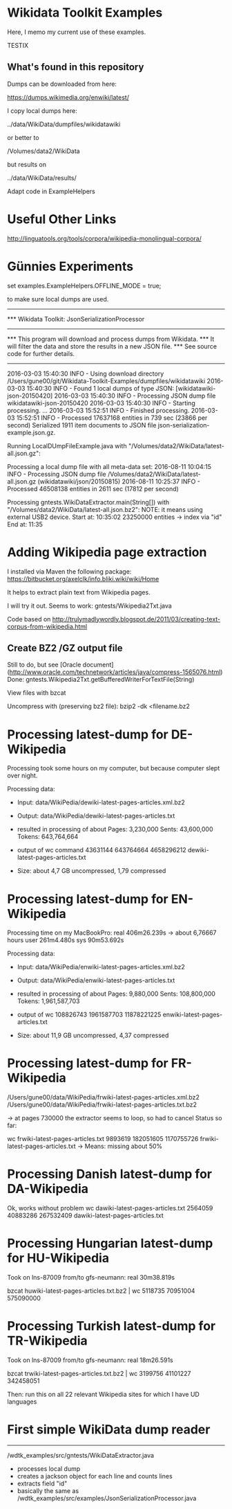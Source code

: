 # Wikidata Toolkit Examples

Here, I memo my current use of these examples.

TESTIX

What's found in this repository
-------------------------------

Dumps can be downloaded from here:

https://dumps.wikimedia.org/enwiki/latest/

I copy local dumps here:

../data/WikiData/dumpfiles/wikidatawiki

or better to 

/Volumes/data2/WikiData

but results on

../data/WikiData/results/

Adapt code in ExampleHelpers

# Useful Other Links

http://linguatools.org/tools/corpora/wikipedia-monolingual-corpora/

# Günnies Experiments


set 
	examples.ExampleHelpers.OFFLINE_MODE = true;
	
to make sure local dumps are used.


********************************************************************
*** Wikidata Toolkit: JsonSerializationProcessor
*** 
*** This program will download and process dumps from Wikidata.
*** It will filter the data and store the results in a new JSON file.
*** See source code for further details.
********************************************************************
2016-03-03 15:40:30 INFO  - Using download directory /Users/gune00/git/Wikidata-Toolkit-Examples/dumpfiles/wikidatawiki
2016-03-03 15:40:30 INFO  - Found 1 local dumps of type JSON: [wikidatawiki-json-20150420]
2016-03-03 15:40:30 INFO  - Processing JSON dump file wikidatawiki-json-20150420
2016-03-03 15:40:30 INFO  - Starting processing.
...
2016-03-03 15:52:51 INFO  - Finished processing.
2016-03-03 15:52:51 INFO  - Processed 17637168 entities in 739 sec (23866 per second)
Serialized 1911 item documents to JSON file json-serialization-example.json.gz.

Running LocalDUmpFileExample.java with "/Volumes/data2/WikiData/latest-all.json.gz":

Processing a local dump file with all meta-data set:
2016-08-11 10:04:15 INFO  - Processing JSON dump file /Volumes/data2/WikiData/latest-all.json.gz (wikidatawiki/json/20150815)
2016-08-11 10:25:37 INFO  - Processed 46508138 entities in 2611 sec (17812 per second)

Processing gntests.WikiDataExtractor.main(String[]) with "/Volumes/data2/WikiData/latest-all.json.bz2":
NOTE: it means using external USB2 device.
Start at: 10:35:02
23250000 entities -> index via "id"
End at:	11:35

# Adding Wikipedia page extraction

I installed via Maven the following package:
https://bitbucket.org/axelclk/info.bliki.wiki/wiki/Home

It helps to extract plain text from Wikipedia pages.

I will try it out. Seems to work: gntests/Wikipedia2Txt.java

Code based on http://trulymadlywordly.blogspot.de/2011/03/creating-text-corpus-from-wikipedia.html

Create BZ2 /GZ output file
-----------------------

Still to do, but see 
[Oracle document] (http://www.oracle.com/technetwork/articles/java/compress-1565076.html)
Done: gntests.Wikipedia2Txt.getBufferedWriterForTextFile(String)

View files with bzcat 

Uncompress with (preserving bz2 file):
bzip2 -dk  <filename.bz2

# Processing latest-dump for DE-Wikipedia

Processing took some hours on my computer, but because computer slept over night.

Processing data:
- Input: 	data/WikiPedia/dewiki-latest-pages-articles.xml.bz2
- Output: 	data/WikiPedia/dewiki-latest-pages-articles.txt
			

- resulted in processing of about 
	Pages: 	  3,230,000
	Sents: 	 43,600,000
	Tokens:	643,764,664
	
- output of wc command
	43631144 643764664 4658296212 dewiki-latest-pages-articles.txt

- Size: about 4,7 GB uncompressed, 1,79 compressed

# Processing latest-dump for EN-Wikipedia

Processing time on my MacBookPro:
real	406m26.239s -> about 6,76667 hours
user	261m4.480s
sys		90m53.692s

Processing data:
- Input: 	data/WikiPedia/enwiki-latest-pages-articles.xml.bz2
- Output: 	data/WikiPedia/enwiki-latest-pages-articles.txt
			

- resulted in processing of about 
	Pages: 		9,880,000
	Sents: 	  108,800,000
	Tokens:	1,961,587,703

- output of wc
	108826743 1961587703 11878221225 enwiki-latest-pages-articles.txt

- Size: about 11,9 GB uncompressed, 4,37 compressed

# Processing latest-dump for FR-Wikipedia

/Users/gune00/data/WikiPedia/frwiki-latest-pages-articles.xml.bz2
/Users/gune00/data/WikiPedia/frwiki-latest-pages-articles.txt.bz2

-> at pages 730000 the extractor seems to loop, so had to cancel
Status so far:

 wc frwiki-latest-pages-articles.txt
 9893619 182051605 1170755726 frwiki-latest-pages-articles.txt
 -> Means: missing about 50%

# Processing Danish latest-dump for DA-Wikipedia

Ok, works without problem
wc dawiki-latest-pages-articles.txt 
 2564059 40883286 267532409 dawiki-latest-pages-articles.txt


# Processing Hungarian latest-dump for HU-Wikipedia

Took on lns-87009 from/to gfs-neumann: real    30m38.819s

bzcat huwiki-latest-pages-articles.txt.bz2 | wc
5118735 70951004 575090000



# Processing Turkish latest-dump for TR-Wikipedia

Took on lns-87009 from/to gfs-neumann: real    18m26.591s

bzcat trwiki-latest-pages-articles.txt.bz2 | wc
3199756 41101227 342458051


Then:
run this on all 22 relevant Wikipedia sites for which I have UD languages 
# First simple WikiData dump reader
---------------------------------------
/wdtk_examples/src/gntests/WikiDataExtractor.java

* processes local dump
* creates a jackson object for each line and counts lines
* extracts field "id"
* basically the same as /wdtk_examples/src/examples/JsonSerializationProcessor.java